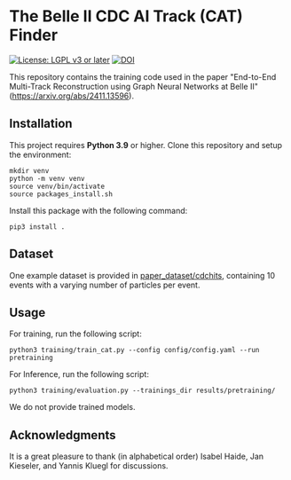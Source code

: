 # The Belle II CDC AI Track (CAT) Finder

[![License: LGPL v3 or later](https://img.shields.io/badge/License-LGPL%20v3%20or%20later-blue.svg)](https://www.gnu.org/licenses/lgpl-3.0)
[![DOI](https://zenodo.org/badge/DOI/10.5281/zenodo.14181606.svg)](https://doi.org/10.5281/zenodo.14181606)

This repository contains the training code used in the paper "End-to-End Multi-Track Reconstruction using Graph Neural Networks at Belle II" (https://arxiv.org/abs/2411.13596). 

## Installation
This project requires **Python 3.9** or higher.
Clone this repository and setup the environment:
```
mkdir venv
python -m venv venv
source venv/bin/activate
source packages_install.sh
```

Install this package with the following command:
```
pip3 install . 
```

## Dataset
One example dataset is provided in [paper_dataset/cdchits](paper_dataset/cdchits), containing 10 events with a varying number of particles per event.

## Usage

For training, run  the following script:
```
python3 training/train_cat.py --config config/config.yaml --run pretraining 
```
For Inference, run the following script:
```
python3 training/evaluation.py --trainings_dir results/pretraining/
```
We do not provide trained models.

## Acknowledgments
It is a great pleasure to thank (in alphabetical order) Isabel Haide, Jan Kieseler, and Yannis Kluegl for discussions.
